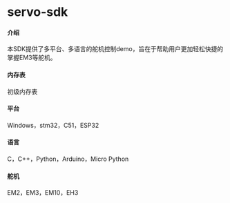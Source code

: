 # servo-sdk

#### 介绍
本SDK提供了多平台、多语言的舵机控制demo，旨在于帮助用户更加轻松快捷的掌握EM3等舵机。
#### 内存表
初级内存表
#### 平台
Windows，stm32，C51，ESP32
#### 语言
C，C++，Python，Arduino，Micro Python
#### 舵机
EM2，EM3，EM10，EH3
